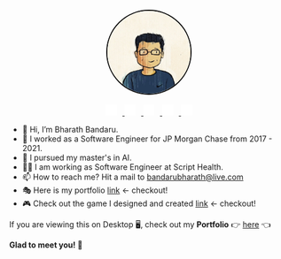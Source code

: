 <p align="center">
  <img src="profile.jpg" alt="Profile Image" width="150" height="150" style="border-radius: 50%; border: 2px solid #000;">
</p>
<p align="center">
  <a href="https://in.pinterest.com/bandarubharath/" target="_blank">
    <img src="pinterest.svg" alt="Pinterest" width="20" height="20" style="margin-right: 10px;">
  </a>
  <a href="https://www.linkedin.com/in/bharathbandaru/" target="_blank">
    <img src="linkedin.svg" alt="LinkedIn" width="20" height="20" style="margin-right: 10px;">
  </a>
  <a href="https://github.com/bharath-bandaru" target="_blank">
    <img src="github.svg" alt="GitHub" width="20" height="20" style="margin-right: 10px;">
  </a>
  <a href="https://twitter.com/thisismebharath" target="_blank">
    <img src="twitter.svg" alt="Twitter" width="20" height="20" style="margin-right: 10px;">
  </a>
  <a href="https://www.instagram.com/bharath_bandaru_/" target="_blank">
    <img src="instagram.svg" alt="Instagram" width="20" height="20">
  </a>
</p>

- 👋  Hi, I’m Bharath Bandaru.
- 👀  I worked as a Software Engineer for JP Morgan Chase from 2017 - 2021.
- 🌱  I pursued my master's in AI.
- 🧑‍💻  I am working as Software Engineer at Script Health.
- 📫  How to reach me? Hit a mail to bandarubharath@live.com
- 🎭  Here is my portfolio <a href="https://portfolio-4a2e3.web.app/">link</a> <- checkout!
- 🎮 Check out the game I designed and created <a href="https://bharath-bandaru.github.io/chain-reaction-game/">link</a> <- checkout!

<!---
bharath-bandaru/bharath-bandaru is a ✨ special ✨ repository because its `README.md` (this file) appears on your GitHub profile.
You can click the Preview link to take a look at your changes.
--->


If you are viewing this on Desktop 🖥️, check out my **Portfolio** 👉 [here](https://portfolio-4a2e3.web.app/) 👈  

**Glad to meet you! 🍻**  
